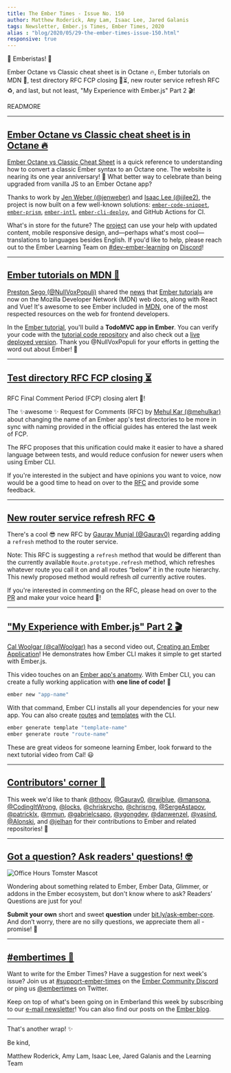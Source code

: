 ```yaml
---
title: The Ember Times - Issue No. 150
author: Matthew Roderick, Amy Lam, Isaac Lee, Jared Galanis
tags: Newsletter, Ember.js Times, Ember Times, 2020
alias : "blog/2020/05/29-the-ember-times-issue-150.html"
responsive: true
---
```


👋 Emberistas! 🐹

Ember Octane vs Classic cheat sheet is in Octane 🔥, Ember tutorials on MDN 🎉, test directory RFC FCP closing 🚨⏳, new router service refresh RFC ♻️, and last, but not least, "My Experience with Ember.js" Part 2 🎬!

READMORE

---

## [Ember Octane vs Classic cheat sheet is in Octane 🔥](https://ember-learn.github.io/ember-octane-vs-classic-cheat-sheet/)

[Ember Octane vs Classic Cheat Sheet](https://ember-learn.github.io/ember-octane-vs-classic-cheat-sheet/) is a quick reference to understanding how to convert a classic Ember syntax to an Octane one. The website is nearing its one year anniversary! 🎂 What better way to celebrate than being upgraded from vanilla JS to an Ember Octane app?

Thanks to work by [Jen Weber (@jenweber)](https://github.com/jenweber) and [Isaac Lee (@ijlee2)](https://github.com/ijlee2), the project is now built on a few well-known solutions: [`ember-code-snippet`](https://github.com/ef4/ember-code-snippet), [`ember-prism`](https://github.com/shipshapecode/ember-prism), [`ember-intl`](https://github.com/ember-intl/ember-intl), [`ember-cli-deploy`](https://github.com/ember-cli-deploy/ember-cli-deploy), and GitHub Actions for CI.

What's in store for the future? The [project](https://github.com/ember-learn/ember-octane-vs-classic-cheat-sheet/) can use your help with updated content, mobile responsive design, and—perhaps what's most cool—translations to languages besides English. If you'd like to help, please reach out to the Ember Learning Team on [#dev-ember-learning](https://discord.com/channels/480462759797063690/480777444203429888) on [Discord](https://discord.com/invite/emberjs)!

---

## [Ember tutorials on MDN 🎉](https://developer.mozilla.org/en-US/docs/Learn/Tools_and_testing/Client-side_JavaScript_frameworks#Ember_tutorials)

[Preston Sego (@NullVoxPopuli)](https://github.com/nullvoxpopuli) shared the [news](https://twitter.com/nullvoxpopuli/status/1262124413794881541) that [Ember tutorials](https://developer.mozilla.org/en-US/docs/Learn/Tools_and_testing/Client-side_JavaScript_frameworks#Ember_tutorials) are now on the Mozilla Developer Network (MDN) web docs, along with React and Vue! It's awesome to see Ember included in [MDN](https://developer.mozilla.org/), one of the most respected resources on the web for frontend developers. 

In the [Ember tutorial](https://developer.mozilla.org/en-US/docs/Learn/Tools_and_testing/Client-side_JavaScript_frameworks#Ember_tutorials), you'll build a **TodoMVC app in Ember**. You can verify your code with the [tutorial code repository](https://github.com/NullVoxPopuli/ember-todomvc-tutorial/tree/master/steps/00-finished-todomvc/todomvc) and also check out a [live deployed version](https://nullvoxpopuli.github.io/ember-todomvc-tutorial/). Thank you @NullVoxPopuli for your efforts in getting the word out about Ember! 👏

---


## [Test directory RFC FCP closing ⏳](https://github.com/emberjs/rfcs/pull/575)

RFC Final Comment Period (FCP) closing alert 🚨!

The ✨awesome ✨ Request for Comments (RFC) by [Mehul Kar (@mehulkar)](https://github.com/mehulkar) about changing the name of an Ember app's test directories to be more in sync with naming provided in the official guides has entered the last week of FCP. 

The RFC proposes that this unification could make it easier to have a shared language between tests, and would reduce confusion for newer users when using Ember CLI.

If you're interested in the subject and have opinions you want to voice, now would be a good time to head on over to the [RFC](https://github.com/emberjs/rfcs/pull/575) and provide some feedback. 

---

## [New router service refresh RFC ♻️](https://github.com/emberjs/rfcs/pull/631)

There's a cool 😎 new RFC by [Gaurav Munjal (@Gaurav0)](https://github.com/Gaurav0) regarding adding a `refresh` method to the router service.

Note: This RFC is suggesting a `refresh` method that would be different than the currently available `Route.prototype.refresh` method, which refreshes whatever route you call it on and all routes “below” it in the route hierarchy. This newly proposed method would refresh <span style="font-style: italic;">all</span> currently active routes.

If you're interested in commenting on the RFC, please head on over to the [PR](https://github.com/emberjs/rfcs/pull/631) and make your voice heard 📣!

---

## ["My Experience with Ember.js" Part 2 🎬](https://www.youtube.com/watch?v=R2JdP4lb5Xw)

[Cal Woolgar (@calWoolgar)](https://github.com/calWoolgar) has a second video out, [Creating an Ember Application](https://www.youtube.com/watch?v=R2JdP4lb5Xw)! He demonstrates how Ember CLI makes it simple to get started with Ember.js.

This video touches on an [Ember app's anatomy](https://guides.emberjs.com/release/getting-started/anatomy-of-an-ember-app/). With Ember CLI, you can create a fully working application with **one line of code!** 🎉

```bash
ember new "app-name"
```

With that command, Ember CLI installs all your dependencies for your new app. You can also create [routes](https://guides.emberjs.com/release/routing/defining-your-routes/) and [templates](https://guides.emberjs.com/release/components/) with the CLI.

```bash
ember generate template "template-name"
ember generate route "route-name"
```

These are great videos for someone learning Ember, look forward to the next tutorial video from Cal! 😃

---

## [Contributors' corner 👏](https://guides.emberjs.com/release/contributing/repositories/)

<p>This week we'd like to thank <a href="https://github.com/thoov" target="gh-user">@thoov</a>, <a href="https://github.com/Gaurav0" target="gh-user">@Gaurav0</a>, <a href="https://github.com/rwjblue" target="gh-user">@rwjblue</a>, <a href="https://github.com/mansona" target="gh-user">@mansona</a>, <a href="https://github.com/CodingItWrong" target="gh-user">@CodingItWrong</a>, <a href="https://github.com/locks" target="gh-user">@locks</a>, <a href="https://github.com/chriskrycho" target="gh-user">@chriskrycho</a>, <a href="https://github.com/chrisrng" target="gh-user">@chrisrng</a>, <a href="https://github.com/SergeAstapov" target="gh-user">@SergeAstapov</a>, <a href="https://github.com/patricklx" target="gh-user">@patricklx</a>, <a href="https://github.com/mmun" target="gh-user">@mmun</a>, <a href="https://github.com/gabrielcsapo" target="gh-user">@gabrielcsapo</a>, <a href="https://github.com/ygongdev" target="gh-user">@ygongdev</a>, <a href="https://github.com/danwenzel" target="gh-user">@danwenzel</a>, <a href="https://github.com/vasind" target="gh-user">@vasind</a>, <a href="https://github.com/Alonski" target="gh-user">@Alonski</a>, and <a href="https://github.com/jelhan" target="gh-user">@jelhan</a> for their contributions to Ember and related repositories! 💖</p>

---

## [Got a question? Ask readers' questions! 🤓](https://docs.google.com/forms/d/e/1FAIpQLScqu7Lw_9cIkRtAiXKitgkAo4xX_pV1pdCfMJgIr6Py1V-9Og/viewform)

<div class="blog-row">
  <img class="float-right small transparent padded" alt="Office Hours Tomster Mascot" title="Readers' Questions" src="/images/tomsters/officehours.png" />

  <p>Wondering about something related to Ember, Ember Data, Glimmer, or addons in the Ember ecosystem, but don't know where to ask? Readers’ Questions are just for you!</p>

  <p><strong>Submit your own</strong> short and sweet <strong>question</strong> under <a href="https://bit.ly/ask-ember-core" target="rq">bit.ly/ask-ember-core</a>. And don’t worry, there are no silly questions, we appreciate them all - promise! 🤞</p>
</div>

---

## [#embertimes 📰](https://blog.emberjs.com/tags/newsletter.html)

Want to write for the Ember Times? Have a suggestion for next week's issue? Join us at [#support-ember-times](https://discordapp.com/channels/480462759797063690/485450546887786506) on the [Ember Community Discord](https://discordapp.com/invite/zT3asNS) or ping us [@embertimes](https://twitter.com/embertimes) on Twitter.

Keep on top of what's been going on in Emberland this week by subscribing to our [e-mail newsletter](https://the-emberjs-times.ongoodbits.com/)! You can also find our posts on the [Ember blog](https://emberjs.com/blog/tags/newsletter.html).

---

That's another wrap! ✨

Be kind,

Matthew Roderick, Amy Lam, Isaac Lee, Jared Galanis and the Learning Team
